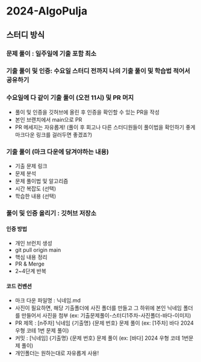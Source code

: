 # 2024-AlgoPulja

## 스터디 방식

### 문제 풀이 : 일주일에 기출 포함 최소

### 기출 풀이 및 인증: 수요일 스터디 전까지 나의 기출 풀이 및 학습법 적어서 공유하기

### 수요일에 다 같이 기출 풀이 (오전 11시) 및 PR 머지

- 풀이 및 인증을 깃허브에 올린 후 인증을 확인할 수 있는 PR을 작성
- 본인 브랜치에서 main으로 PR
- PR 메세지는 자유롭게! (풀이 후 회고나 다른 스터디원들이 풀이법을 확인하기 좋게 마크다운 링크를 걸러두면 좋겠죠?)

### 기출 풀이 (마크 다운에 담겨야하는 내용)

- 기출 문제 링크
- 문제 분석
- 문제 풀이법 및 알고리즘
- 시간 복잡도 (선택)
- 학습한 내용 (선택)

### 풀이 및 인증 올리기 : 깃허브 저장소

#### 인증 방법

- 개인 브런치 생성
- git pull origin main
- 핵심 내용 정리
- PR & Merge
- 2~4단계 반복

#### 코드 컨벤션

- 마크 다운 파일명 : 닉네임.md
- 사진이 필요하면, 해당 기출폴더에 사진 폴더를 만들고 그 하위에 본인 닉네임 폴더를 만들어서 사진을 첨부
  (ex: 기출문제풀이-스터디1주차-사진폴더-바다-이미지)
- PR 제목 : [n주차] 닉네임 {기출명} {문제 번호} 문제 풀이
  (ex: [1주차] 바다 2024 우형 코테 1번 문제 풀이)
- 커밋 : [닉네임] {기출명} {문제 번호} 문제 풀이
  (ex: [바다] 2024 우형 코테 1번문제 풀이)
- 개인폴더는 원하는대로 자유롭게 사용!

